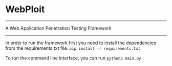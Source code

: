 
# WebPloit
----
A Web Application Penetration Testing Framework

----
In order to run the framework first you need to install the dependencies from the requirements.txt file.
            `pip install -r requirements.txt`


To run the command line interface, you can run 
            `python3 main.py`


